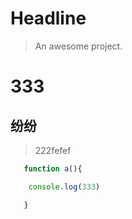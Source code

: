 # Headline

> An awesome project.
# 333
## 纷纷
> 222fefef

 ```javascript
    function a(){

     console.log(333)

    }

 ```